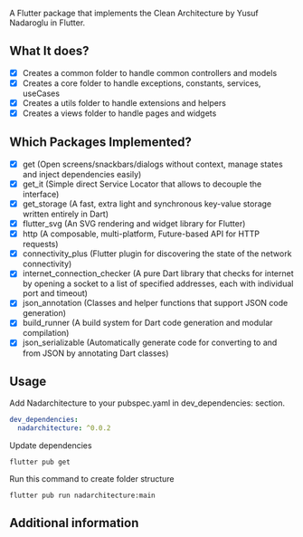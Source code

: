 A Flutter package that implements the Clean Architecture by Yusuf Nadaroglu in Flutter.

## What It does?
- [x] Creates a common folder to handle common controllers and models
- [x] Creates a core folder to handle exceptions, constants, services, useCases
- [x] Creates a utils folder to handle extensions and helpers
- [x] Creates a views folder to handle pages and widgets

## Which Packages Implemented?

- [x] get (Open screens/snackbars/dialogs without context, manage states and inject dependencies easily)
- [x] get_it (Simple direct Service Locator that allows to decouple the interface)
- [x] get_storage (A fast, extra light and synchronous key-value storage written entirely in Dart)
- [x] flutter_svg (An SVG rendering and widget library for Flutter)
- [x] http (A composable, multi-platform, Future-based API for HTTP requests)
- [x] connectivity_plus (Flutter plugin for discovering the state of the network connectivity)
- [x] internet_connection_checker (A pure Dart library that checks for internet by opening a socket to a list of specified addresses, each with individual port and timeout)
- [x] json_annotation (Classes and helper functions that support JSON code generation)
- [x] build_runner (A build system for Dart code generation and modular compilation)
- [x] json_serializable (Automatically generate code for converting to and from JSON by annotating Dart classes)

## Usage

Add Nadarchitecture to your pubspec.yaml in dev_dependencies: section.
```yaml
dev_dependencies:
  nadarchitecture: ^0.0.2
```

Update dependencies
```
flutter pub get
```

Run this command to create folder structure
```
flutter pub run nadarchitecture:main
```


## Additional information


